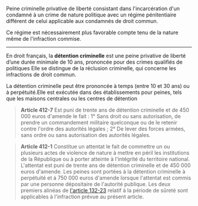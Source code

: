 Peine criminelle privative de liberté consistant dans l'incarcération d'un condamné à un crime de nature politique avec un régime pénitentiaire différent de celui applicable aux condamnés de droit commun.

Ce régime est nécessairement plus favorable compte tenu de la nature même de l'infraction commise.

---
En droit français, la **détention criminelle** est une peine privative de liberté d’une durée minimale de 10 ans, prononcée pour des crimes qualifiés de politiques Elle se distingue de la réclusion criminelle, qui concerne les infractions de droit commun.

La détention criminelle peut être prononcée à temps (entre 10 et 30 ans) ou à perpétuité.Elle est exécutée dans des établissements pour peines, tels que les maisons centrales ou les centres de détention

> **Article 412-7**
> Est puni de trente ans de détention criminelle et de 450 000 euros d'amende le fait :
> 1° Sans droit ou sans autorisation, de prendre un commandement militaire quelconque ou de le retenir contre l'ordre des autorités légales ;
> 2° De lever des forces armées, sans ordre ou sans autorisation des autorités légales.

> **Article 412-1**
> Constitue un attentat le fait de commettre un ou plusieurs actes de violence de nature à mettre en péril les institutions de la République ou à porter atteinte à l'intégrité du territoire national.
> L'attentat est puni de trente ans de détention criminelle et de 450 000 euros d'amende.
> Les peines sont portées à la détention criminelle à perpétuité et à 750 000 euros d'amende lorsque l'attentat est commis par une personne dépositaire de l'autorité publique.
> Les deux premiers alinéas de [l'article 132-23](https://www.legifrance.gouv.fr/affichCodeArticle.do?cidTexte=LEGITEXT000006070719&idArticle=LEGIARTI000006417401&dateTexte=&categorieLien=cid "Code pénal - art. 132-23 (V)") relatif à la période de sûreté sont applicables à l'infraction prévue au présent article.